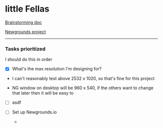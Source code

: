 # little Fellas

[Brainstorming doc](https://docs.google.com/document/d/19n-ml0TKguYE0PrPC5kYycIr7pbs8SALPjUFkuNVtsw/edit)

[Newgrounds project](https://www.newgrounds.com/projects/games/1920192/preview)

---

### Tasks prioritized
I should do this in order

- [x] What's the max resolution I'm designing for?

 -  I can't reasonably test above 2532 x 1020, so that's fine for this project

  - NG window on desktop will be 960 x 540, if the others want to change that later then it will be easy to

- [ ] asdf

- [ ] Set up Newgrounds.io

  - 